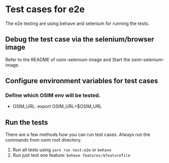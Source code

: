 # Test cases for e2e
The e2e testing are using behave and selenium for running the tests.

## Debug the test case via the selenium/browser image
Refer to the README of osim-selenium-image and Start the osim-selenium-image.

## Configure environment variables for test cases
### Define which OSIM env will be tested.
- OSIM_URL: export OSIM_URL=$OSIM_URL

## Run the tests
There are a few methods how you can run test cases. Always run the commands from
osim root directory.

1. Run all tests using `yarn run test:e2e` or `behave`
2. Run just test one feature: `behave features/$featurefile`
